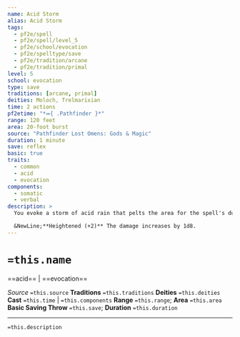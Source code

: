 ```yaml
---
name: Acid Storm
alias: Acid Storm
tags:
  - pf2e/spell
  - pf2e/spell/level_5
  - pf2e/school/evocation
  - pf2e/spelltype/save
  - pf2e/tradition/arcane
  - pf2e/tradition/primal
level: 5
school: evocation
type: save
traditions: [arcane, primal]
deities: Moloch, Trelmarixian
time: 2 actions
pf2etime: "*⬺{ .Pathfinder }*"
range: 120 feet
area: 20-foot burst
source: "Pathfinder Lost Omens: Gods & Magic"
duration: 1 minute
save: reflex
basic: true
traits:
  - common
  - acid
  - evocation
components:
  - somatic
  - verbal
description: >
  You evoke a storm of acid rain that pelts the area for the spell's duration. A creature that begins its turn in the area takes 3d8 acid damage (basic Reflex save).

  &NewLine;**Heightened (+2)** The damage increases by 1d8.
---
```

# `=this.name`
==acid== | ==evocation==

*Source* `=this.source`
**Traditions** `=this.traditions`
**Deities** `=this.deities`
**Cast** `=this.time` | `=this.components`
**Range** `=this.range`; **Area** `=this.area`
**Basic Saving Throw** `=this.save`; **Duration** `=this.duration`

***
`=this.description`